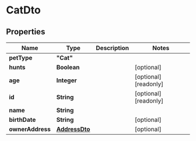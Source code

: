 
# CatDto

## Properties

Name | Type | Description | Notes
------------ | ------------- | ------------- | -------------
**petType** | **"Cat"** |  | 
**hunts** | **Boolean** |  |  [optional]
**age** | **Integer** |  |  [optional] [readonly]
**id** | **String** |  |  [optional] [readonly]
**name** | **String** |  | 
**birthDate** | **String** |  |  [optional]
**ownerAddress** | [**AddressDto**](AddressDto.md) |  |  [optional]



